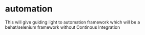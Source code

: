 automation 
==========

This will give guiding light to automation framework which will be a behat/selenium framework without Continous Integration
